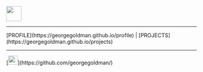 <img src="https://res.cloudinary.com/ukony/image/upload/v1649334466/georgegoldman/IMG_20210525_135031_nncteq.jpg" width="40" height="40">
<hr>
[PROFILE](https://georgegoldman.github.io/profile) | [PROJECTS](https://georgegoldman.github.io/projects)

<hr>
[<img src="https://raw.githubusercontent.com/FortAwesome/Font-Awesome/28e297f07af26f148c15e6cbbd12cea3027371d3/svgs/brands/github.svg" width="25" height="24">](https://github.com/georgegoldman/)
